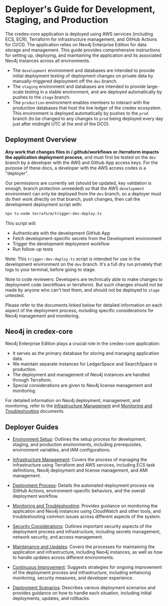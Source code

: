 # Deployer's Guide for Development, Staging, and Production

The credex-core application is deployed using AWS services (including ECS, ECR), Terraform for infrastructure management, and GitHub Actions for CI/CD. The application relies on Neo4j Enterprise Edition for data storage and management. This guide provides comprehensive instructions for setting up, deploying, and maintaining the application and its associated Neo4j instances across all environments.

- The `development` environment and databases are intended to provide initial deployment testing of deployment changes on private data by manually-triggered deployment off the `dev` branch.
- The `staging` environment and databases are intended to provide large-scale testing in a stable environment, and are deployed automatically by pushes to the `stage` branch.
- The `production` environment enables members to interact with the production databases that host the live ledger of the credex ecosystem. This environment is deployed automatically by pushes to the `prod` branch (to be changed to any changes to `prod` being deployed every day just after midnight UTC at the end of the DCO).

## Deployment Overview

**Any work that changes files in /.github/workflows or /terraform impacts the application deployment process**, and must first be tested on the `dev` branch by a developer with the AWS and Github App access keys. For the purpose of these docs, a developer with the AWS access codes is a "deployer".

Our permissions are currently set (should be updated, key validation is enough, branch protection unneeded) so that the AWS `development` environment can only be deployed from the `dev` branch, so a deployer must do their work directly on that branch, push changes, then call the development deployment script with:

```bash
npx ts-node terraform/trigger-dev-deploy.ts
```

This script will:
- Authenticate with the development GitHub App
- Fetch development-specific secrets from the Development environment
- Trigger the development deployment workflow
- Run follow-up tests

Note: This `trigger-dev-deploy.ts` script is intended for use in the development environment on the `dev` branch. It's a full dry run privately that logs to your terminal, before going to stage.

Note to code reviewers: Developers are technically able to make changes to deployment code (workflows or terraform). But such changes should not be made by anyone who can't test them, and should not be deployed to `stage` untested.

Please refer to the documents linked below for detailed information on each aspect of the deployment process, including specific considerations for Neo4j management and monitoring.

## Neo4j in credex-core

Neo4j Enterprise Edition plays a crucial role in the credex-core application:
- It serves as the primary database for storing and managing application data.
- We maintain separate instances for LedgerSpace and SearchSpace in production.
- The deployment and management of Neo4j instances are handled through Terraform.
- Special considerations are given to Neo4j license management and monitoring.

For detailed information on Neo4j deployment, management, and monitoring, refer to the [Infrastructure Management](infrastructure_management.md) and [Monitoring and Troubleshooting](monitoring_and_troubleshooting.md) documents.

## Deployer Guides

- [Environment Setup](environment_setup.md): Outlines the setup process for development, staging, and production environments, including prerequisites, environment variables, and IAM configurations.

- [Infrastructure Management](infrastructure_management.md): Covers the process of managing the infrastructure using Terraform and AWS services, including ECS task definitions, Neo4j deployment and license management, and AMI management.

- [Deployment Process](deployment_process.md): Details the automated deployment process via GitHub Actions, environment-specific behaviors, and the overall deployment workflow.

- [Monitoring and Troubleshooting](monitoring_and_troubleshooting.md): Provides guidance on monitoring the application and Neo4j instances using CloudWatch and other tools, and troubleshooting common issues across different aspects of the system.

- [Security Considerations](security_considerations.md): Outlines important security aspects of the deployment process and infrastructure, including secrets management, network security, and access management.

- [Maintenance and Updates](maintenance_and_updates.md): Covers the processes for maintaining the application and infrastructure, including Neo4j instances, as well as how to handle updates across different environments.

- [Continuous Improvement](continuous_improvement.md): Suggests strategies for ongoing improvement of the deployment process and infrastructure, including enhancing monitoring, security measures, and developer experience.

- [Deployment Scenarios](deployment_scenarios.md): Describes various deployment scenarios and provides guidance on how to handle each situation, including initial deployments, updates, and rollbacks.